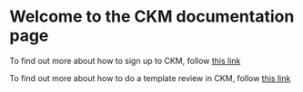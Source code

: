 # **Welcome to the CKM documentation page**

To find out more about how to sign up to CKM, follow [this link](https://github.com/freshehrteam/CKM-Review/raw/master/docs/pages/signup.md)

To find out more about how to do a template review in CKM, follow [this link](https://github.com/freshehrteam/CKM-Review/raw/master/docs/pages/review.md)
